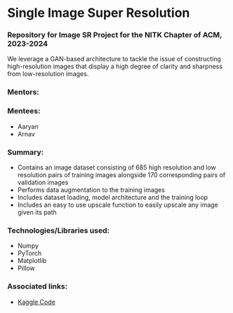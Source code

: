 # Single Image Super Resolution
### Repository for Image SR Project for the NITK Chapter of ACM, 2023-2024

<summary>We leverage a GAN-based architecture to tackle the issue of constructing high-resolution images that display a high degree of clarity and sharpness from low-resolution images.</summary>

### Mentors:

### Mentees:
* Aaryan 
* Arnav

### Summary:
* Contains an image dataset consisting of 685 high resolution and low resolution pairs of training images alongside 170 corresponding pairs of validation images
* Performs data augmentation to the training images
* Includes dataset loading, model architecture and the training loop
* Includes an easy to use upscale function to easily upscale any image given its path

### Technologies/Libraries used:
* Numpy
* PyTorch
* Matplotlib
* Pillow

### Associated links:
* <a href="https://www.kaggle.com/code/doobiusp/srgan">Kaggle Code</a>
